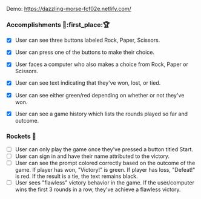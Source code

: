 Demo: https://dazzling-morse-fcf02e.netlify.com/

### Accomplishments :dart::first_place::trophy:

* [x] User can see three buttons labeled Rock, Paper, Scissors.
* [x] User can press one of the buttons to make their choice.
* [x] User faces a computer who also makes a choice from Rock, Paper or Scissors.
* [x] User can see text indicating that they've won, lost, or tied.
* [x] User can see either green/red depending on whether or not they've won.
* [x] User can see a game history which lists the rounds played so far and outcome.


### Rockets :rocket:

* [ ] User can only play the game once they've pressed a button titled Start.
* [ ] User can sign in and have their name attributed to the victory.
* [ ] User can see the prompt colored correctly based on the outcome of the game. If player has won, "Victory!" is green. If player has loss, "Defeat!" is red. If the result is a tie, the text remains black.
* [ ] User sees "flawless" victory behavior in the game. If the user/computer wins the first 3 rounds in a row, they've achieve a flawless victory.